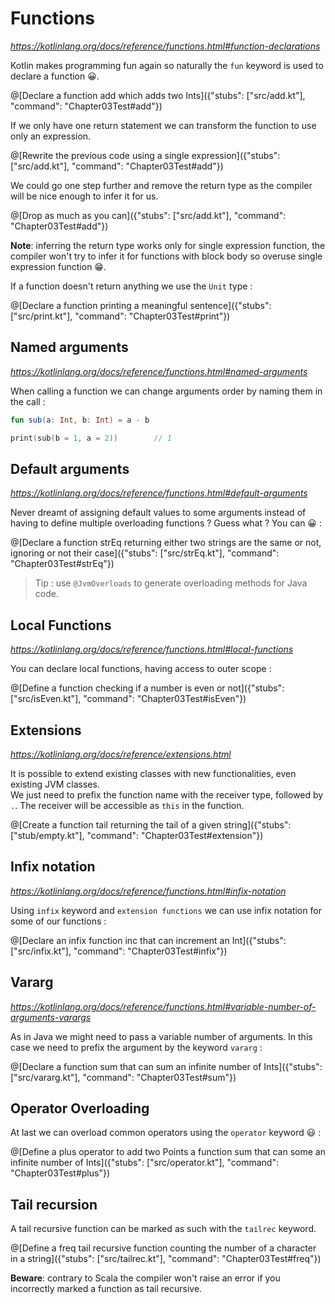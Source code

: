 # Functions

*https://kotlinlang.org/docs/reference/functions.html#function-declarations*

Kotlin makes programming fun again so naturally the `fun` keyword is used to declare a function 😀.

@[Declare a function add which adds two Ints]({"stubs": ["src/add.kt"], "command": "Chapter03Test#add"})

If we only have one return statement we can transform the function to use only an expression.

@[Rewrite the previous code using a single expression]({"stubs": ["src/add.kt"], "command": "Chapter03Test#add"})

We could go one step further and remove the return type as the compiler will be nice enough to infer it for us.

@[Drop as much as you can]({"stubs": ["src/add.kt"], "command": "Chapter03Test#add"})

**Note**: inferring the return type works only for single expression function, the compiler won't try to infer it for functions with block body so overuse single expression function 😁.

If a function doesn't return anything we use the `Unit` type :

@[Declare a function printing a meaningful sentence]({"stubs": ["src/print.kt"], "command": "Chapter03Test#print"})

## Named arguments

*https://kotlinlang.org/docs/reference/functions.html#named-arguments*

When calling a function we can change arguments order by naming them in the call :

```kotlin
fun sub(a: Int, b: Int) = a - b

print(sub(b = 1, a = 2))        // 1
```

## Default arguments

*https://kotlinlang.org/docs/reference/functions.html#default-arguments*

Never dreamt of assigning default values to some arguments instead of having to define multiple overloading functions ?
Guess what ? You can 😀 :

@[Declare a function strEq returning either two strings are the same or not, ignoring or not their case]({"stubs": ["src/strEq.kt"], "command": "Chapter03Test#strEq"})

> Tip : use `@JvmOverloads` to generate overloading methods for Java code.

## Local Functions

*https://kotlinlang.org/docs/reference/functions.html#local-functions*

You can declare local functions, having access to outer scope :

@[Define a function checking if a number is even or not]({"stubs": ["src/isEven.kt"], "command": "Chapter03Test#isEven"})

## Extensions

*https://kotlinlang.org/docs/reference/extensions.html*

It is possible to extend existing classes with new functionalities, even existing JVM classes.  
We just need to prefix the function name with the receiver type, followed by `.`. The receiver will be accessible as `this` in the function.

@[Create a function tail returning the tail of a given string]({"stubs": ["stub/empty.kt"], "command": "Chapter03Test#extension"})

## Infix notation

*https://kotlinlang.org/docs/reference/functions.html#infix-notation*

Using `infix` keyword and `extension functions` we can use infix notation for some of our functions :

@[Declare an infix function inc that can increment an Int]({"stubs": ["src/infix.kt"], "command": "Chapter03Test#infix"})

## Vararg

*https://kotlinlang.org/docs/reference/functions.html#variable-number-of-arguments-varargs*

As in Java we might need to pass a variable number of arguments. In this case we need to prefix the argument by the keyword `vararg` :

@[Declare a function sum that can sum an infinite number of Ints]({"stubs": ["src/vararg.kt"], "command": "Chapter03Test#sum"})

## Operator Overloading

At last we can overload common operators using the `operator` keyword 😃 :

@[Define a plus operator to add two Points  a function sum that can some an infinite number of Ints]({"stubs": ["src/operator.kt"], "command": "Chapter03Test#plus"})

## Tail recursion

A tail recursive function can be marked as such with the `tailrec` keyword.

@[Define a freq tail recursive function counting the number of a character in a string]({"stubs": ["src/tailrec.kt"], "command": "Chapter03Test#freq"})

**Beware**: contrary to Scala the compiler won't raise an error if you incorrectly marked a function as tail recursive.

